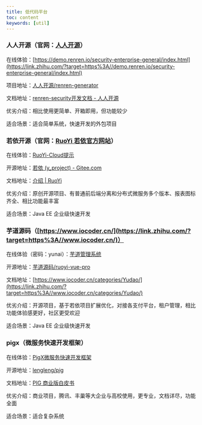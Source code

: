 ```yaml
---
title: 低代码平台
toc: content
keywords: [util]
---
```




### 人人开源（官网：[人人开源](https://link.zhihu.com/?target=https%3A//www.renren.io/)）

在线体验：[https://demo.renren.io/security-enterprise-general/index.html](https://link.zhihu.com/?target=https%3A//demo.renren.io/security-enterprise-general/index.html)

项目地址：[人人开源/renren-generator](https://link.zhihu.com/?target=https%3A//gitee.com/renrenio/renren-generator)

文档地址：[renren-security开发文档 - 人人开源](https://link.zhihu.com/?target=https%3A//www.renren.io/guide/security)

优劣介绍：相比使用更简单、开箱即用，但功能较少

适合场景：适合简单系统，快速开发的外包项目

### 若依开源（官网：[RuoYi 若依官方网站](https://link.zhihu.com/?target=http%3A//ruoyi.vip/)）

在线体验：[RuoYi-Cloud提示](https://link.zhihu.com/?target=http%3A//cloud.ruoyi.vip/)

开源地址：[若依 (y_project) - Gitee.com](https://link.zhihu.com/?target=https%3A//gitee.com/y_project)

文档地址：[介绍 | RuoYi](https://link.zhihu.com/?target=http%3A//doc.ruoyi.vip/ruoyi/)

优劣介绍：原创开源项目、有普通前后端分离和分布式微服务多个版本、报表图标齐全、相比功能最丰富

适合场景：Java EE 企业级快速开发

### 芋道源码（[https://www.iocoder.cn/](https://link.zhihu.com/?target=https%3A//www.iocoder.cn/)）

在线体验（密码：yunai）：[芋道管理系统](https://link.zhihu.com/?target=http%3A//dashboard.yudao.iocoder.cn/)

开源地址：[芋道源码/ruoyi-vue-pro](https://link.zhihu.com/?target=https%3A//gitee.com/zhijiantianya/ruoyi-vue-pro)

文档地址：[https://www.iocoder.cn/categories/Yudao/](https://link.zhihu.com/?target=https%3A//www.iocoder.cn/categories/Yudao/)

优劣介绍：开源项目，基于若依项目扩展优化，对接各支付平台，租户管理，相比功能体验感更好，社区更受欢迎

适合场景：Java EE 企业级快速开发

### pigx（微服务快速开发框架）

在线体验：[PigX微服务快速开发框架](https://link.zhihu.com/?target=http%3A//pigx.pig4cloud.com/)

开源地址：[lengleng/pig](https://link.zhihu.com/?target=https%3A//gitee.com/log4j/pig)

文档地址：[PIG 商业版白皮书](https://link.zhihu.com/?target=https%3A//paper.pig4cloud.com/%23%E5%85%B3%E4%BA%8E-pig-%E5%95%86%E4%B8%9A%E7%89%88)

优劣介绍：商业项目，腾讯、丰巢等大企业与高校使用，更专业，文档详尽，功能全面

适合场景：适合复杂系统